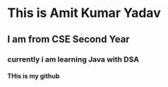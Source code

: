 # This is Amit Kumar Yadav 
##  I am from CSE Second Year 
### currently i am learning Java with DSA
#### THis is my github 
